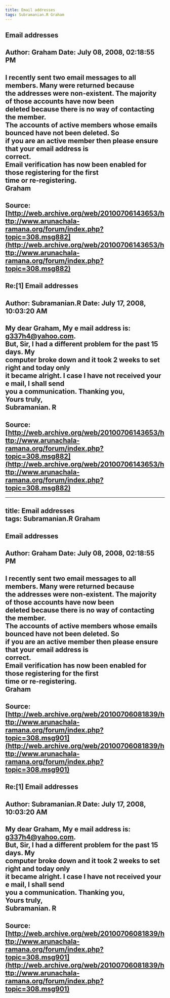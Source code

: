 ```yaml
--- 
title: Email addresses   
tags: Subramanian.R Graham  
---  
```

## Email addresses  
Author: Graham              Date: July 08, 2008, 02:18:55 PM  
---  
I recently sent two email messages to all members. Many were returned because  
the addresses were non-existent. The majority of those accounts have now been  
deleted because there is no way of contacting the member.   
The accounts of active members whose emails bounced have not been deleted. So  
if you are an active member then please ensure that your email address is  
correct.   
Email verification has now been enabled for those registering for the first  
time or re-registering.   
Graham
 ---  
Source:[http://web.archive.org/web/20100706143653/http://www.arunachala-ramana.org/forum/index.php?topic=308.msg882](http://web.archive.org/web/20100706143653/http://www.arunachala-ramana.org/forum/index.php?topic=308.msg882)   
---  

## Re:[1] Email addresses  
Author: Subramanian.R       Date: July 17, 2008, 10:03:20 AM  
---  
My dear Graham, My e mail address is: g337h4@yahoo.com.   
But, Sir, I had a different problem for the past 15 days. My   
computer broke down and it took 2 weeks to set right and today only   
it became alright. I case I have not received your e mail, I shall send   
you a communication. Thanking you,   
Yours truly,   
Subramanian. R
 ---  
Source:[http://web.archive.org/web/20100706143653/http://www.arunachala-ramana.org/forum/index.php?topic=308.msg882](http://web.archive.org/web/20100706143653/http://www.arunachala-ramana.org/forum/index.php?topic=308.msg882)   
---  

--- 
title: Email addresses   
tags: Subramanian.R Graham  
---  
## Email addresses  
Author: Graham              Date: July 08, 2008, 02:18:55 PM  
---  
I recently sent two email messages to all members. Many were returned because  
the addresses were non-existent. The majority of those accounts have now been  
deleted because there is no way of contacting the member.   
The accounts of active members whose emails bounced have not been deleted. So  
if you are an active member then please ensure that your email address is  
correct.   
Email verification has now been enabled for those registering for the first  
time or re-registering.   
Graham
 ---  
Source:[http://web.archive.org/web/20100706081839/http://www.arunachala-ramana.org/forum/index.php?topic=308.msg901](http://web.archive.org/web/20100706081839/http://www.arunachala-ramana.org/forum/index.php?topic=308.msg901)   
---  

## Re:[1] Email addresses  
Author: Subramanian.R       Date: July 17, 2008, 10:03:20 AM  
---  
My dear Graham, My e mail address is: g337h4@yahoo.com.   
But, Sir, I had a different problem for the past 15 days. My   
computer broke down and it took 2 weeks to set right and today only   
it became alright. I case I have not received your e mail, I shall send   
you a communication. Thanking you,   
Yours truly,   
Subramanian. R
 ---  
Source:[http://web.archive.org/web/20100706081839/http://www.arunachala-ramana.org/forum/index.php?topic=308.msg901](http://web.archive.org/web/20100706081839/http://www.arunachala-ramana.org/forum/index.php?topic=308.msg901)   
---  

